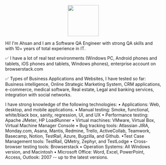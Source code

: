 <div id="header" align="center">
  <img src="[https://media.giphy.com/media/M9gbBd9nbDrOTu1Mqx/giphy.gif](https://media.giphy.com/media/26n6N6cXfE3Z8JX7G/giphy.gif)" width="100"/>
</div>

Hi! I'm Ahsan and I am a Software QA Engineer with strong QA skills and with 10+ years of total experience in IT.

✅ I have a lot of real test environments (Windows PC, Android phones and tablets, iOS phones and tablets, Windows phones), enterprise account on browserstack.com

✅ Types of Business Applications and Websites, I have tested so far: Business intelligence, Online Strategic Marketing System, CRM applications, e-commerce, medical software, Real estate, Legal and banking services, integration with social networks.

I have strong knowledge of the following technologies:
• Applications: Web, desktop, and mobile applications.
• Manual testing: Smoke, functional, white/black box, sanity, regression, UI, and UX
• Performance testing: Apache JMeter, HP LoadRunner
• Virtual machines: VMware, Virtual Box, Virtual Machine Manager Console
• Bug tracking tools: Atlassian JIRA, Monday.com, Asana, Mantis, Redmine, Trello, ActiveCollab, Teamwork, Basecamp, Notion, TestRail, Azure, Bugzilla, and Github.
•Test Case Management tools: TestRail, QMetry, Zephyr, and TestLodge
• Cross-browser testing tools: Browserstack
• Operation Systems: All Windows version, and Macintosh
• Microsoft Office: Word, Excel, PowerPoint, Access, Outlook: 2007 -- up to the latest versions.
